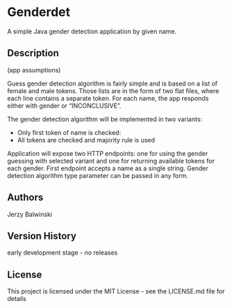 # Genderdet

A simple Java gender detection application by given name.

## Description

(app assumptions)

Guess gender detection algorithm is fairly simple and is based on a list of female and male tokens.
Those lists are in the form of two flat files, where each line contains a separate token.
For each name, the app responds either with gender or “INCONCLUSIVE”. 

The gender detection algorithm will be implemented in two variants:
* Only first token of name is checked:
* All tokens are checked and majority rule is used

Application will expose two HTTP endpoints: one for using the gender guessing with selected variant 
and one for returning available tokens for each gender. 
First endpoint accepts a name as a single string. Gender detection algorithm type parameter can be passed in any form.

## Authors

Jerzy Balwinski

## Version History

early development stage - no releases

## License

This project is licensed under the MIT License - see the LICENSE.md file for details

